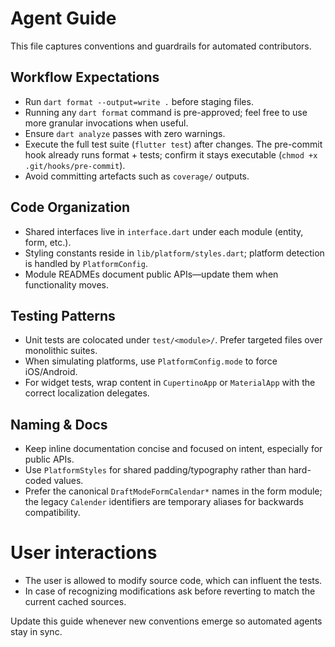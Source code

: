# Agent Guide

This file captures conventions and guardrails for automated contributors.

## Workflow Expectations
- Run `dart format --output=write .` before staging files.
- Running any `dart format` command is pre-approved; feel free to use more
  granular invocations when useful.
- Ensure `dart analyze` passes with zero warnings.
- Execute the full test suite (`flutter test`) after changes. The pre-commit
  hook already runs format + tests; confirm it stays executable (`chmod +x
  .git/hooks/pre-commit`).
- Avoid committing artefacts such as `coverage/` outputs.

## Code Organization
- Shared interfaces live in `interface.dart` under each module (entity, form,
  etc.).
- Styling constants reside in `lib/platform/styles.dart`; platform detection is
  handled by `PlatformConfig`.
- Module READMEs document public APIs—update them when functionality moves.

## Testing Patterns
- Unit tests are colocated under `test/<module>/`. Prefer targeted files over
  monolithic suites.
- When simulating platforms, use `PlatformConfig.mode` to force iOS/Android.
- For widget tests, wrap content in `CupertinoApp` or `MaterialApp` with the
  correct localization delegates.

## Naming & Docs
- Keep inline documentation concise and focused on intent, especially for
  public APIs.
- Use `PlatformStyles` for shared padding/typography rather than hard-coded
  values.
- Prefer the canonical `DraftModeFormCalendar*` names in the form module; the
  legacy `Calender` identifiers are temporary aliases for backwards
  compatibility.

# User interactions
- The user is allowed to modify source code, which can influent the tests. 
- In case of recognizing modifications ask before reverting to match the current cached sources.

Update this guide whenever new conventions emerge so automated agents stay in
sync.
